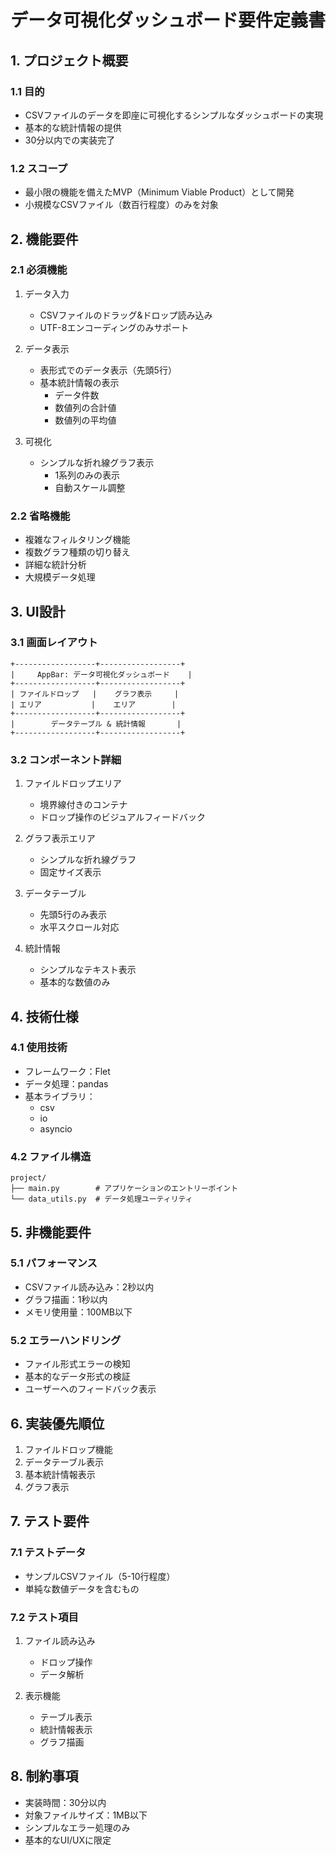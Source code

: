 # データ可視化ダッシュボード要件定義書

## 1. プロジェクト概要

### 1.1 目的
- CSVファイルのデータを即座に可視化するシンプルなダッシュボードの実現
- 基本的な統計情報の提供
- 30分以内での実装完了

### 1.2 スコープ
- 最小限の機能を備えたMVP（Minimum Viable Product）として開発
- 小規模なCSVファイル（数百行程度）のみを対象

## 2. 機能要件

### 2.1 必須機能
1. データ入力
   - CSVファイルのドラッグ&ドロップ読み込み
   - UTF-8エンコーディングのみサポート

2. データ表示
   - 表形式でのデータ表示（先頭5行）
   - 基本統計情報の表示
     - データ件数
     - 数値列の合計値
     - 数値列の平均値

3. 可視化
   - シンプルな折れ線グラフ表示
     - 1系列のみの表示
     - 自動スケール調整

### 2.2 省略機能
- 複雑なフィルタリング機能
- 複数グラフ種類の切り替え
- 詳細な統計分析
- 大規模データ処理

## 3. UI設計

### 3.1 画面レイアウト
```
+------------------+------------------+
|     AppBar: データ可視化ダッシュボード    |
+------------------+------------------+
| ファイルドロップ   |    グラフ表示     |
| エリア           |    エリア        |
+------------------+------------------+
|        データテーブル & 統計情報       |
+------------------+------------------+
```

### 3.2 コンポーネント詳細
1. ファイルドロップエリア
   - 境界線付きのコンテナ
   - ドロップ操作のビジュアルフィードバック

2. グラフ表示エリア
   - シンプルな折れ線グラフ
   - 固定サイズ表示

3. データテーブル
   - 先頭5行のみ表示
   - 水平スクロール対応

4. 統計情報
   - シンプルなテキスト表示
   - 基本的な数値のみ

## 4. 技術仕様

### 4.1 使用技術
- フレームワーク：Flet
- データ処理：pandas
- 基本ライブラリ：
  - csv
  - io
  - asyncio

### 4.2 ファイル構造
```
project/
├── main.py        # アプリケーションのエントリーポイント
└── data_utils.py  # データ処理ユーティリティ
```

## 5. 非機能要件

### 5.1 パフォーマンス
- CSVファイル読み込み：2秒以内
- グラフ描画：1秒以内
- メモリ使用量：100MB以下

### 5.2 エラーハンドリング
- ファイル形式エラーの検知
- 基本的なデータ形式の検証
- ユーザーへのフィードバック表示

## 6. 実装優先順位

1. ファイルドロップ機能
2. データテーブル表示
3. 基本統計情報表示
4. グラフ表示

## 7. テスト要件

### 7.1 テストデータ
- サンプルCSVファイル（5-10行程度）
- 単純な数値データを含むもの

### 7.2 テスト項目
1. ファイル読み込み
   - ドロップ操作
   - データ解析
   
2. 表示機能
   - テーブル表示
   - 統計情報表示
   - グラフ描画

## 8. 制約事項

- 実装時間：30分以内
- 対象ファイルサイズ：1MB以下
- シンプルなエラー処理のみ
- 基本的なUI/UXに限定